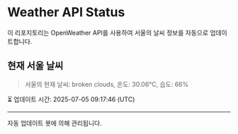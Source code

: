 
# Weather API Status

이 리포지토리는 OpenWeather API를 사용하여 서울의 날씨 정보를 자동으로 업데이트합니다.

## 현재 서울 날씨
> 서울의 현재 날씨: broken clouds, 온도: 30.06°C, 습도: 66%

⏳ 업데이트 시간: 2025-07-05 09:17:46 (UTC)

---
자동 업데이트 봇에 의해 관리됩니다.
